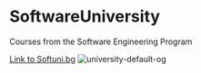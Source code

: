 # SoftwareUniversity
Courses from the Software Engineering Program

[Link to Softuni.bg](https://softuni.bg/)
![university-default-og](https://user-images.githubusercontent.com/71894448/139401939-d2f2992e-fe6a-44ee-81fa-0b531fdf7bb9.png)
